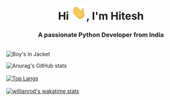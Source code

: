 <h1 align="center">Hi <img src="https://raw.githubusercontent.com/benbahrenburg/benbahrenburg/main/assets/wave.gif" width="40" alt="Boy's in Jacket">, I'm Hitesh</h1>
<h3 align="center">A passionate Python Developer from India</h3><br>
<img src="https://giffiles.alphacoders.com/358/35895.gif" alt="Boy's in Jacket"><br>

![Anurag's GitHub stats](https://github-readme-stats.vercel.app/api?username=Hvshitesh&show_icons=false&theme=tokyonight)<br><br>
[![Top Langs](https://github-readme-stats.vercel.app/api/top-langs/?username=Hvshitesh&show_icons=false&layout=compact&theme=tokyonight)](https://github.com/anuraghazra/github-readme-stats)<br><br>
[![willianrod's wakatime stats](https://github-readme-stats.vercel.app/api/wakatime?username=Hvshitesh)](https://github.com/Hvshitesh/github-readme-stats)
